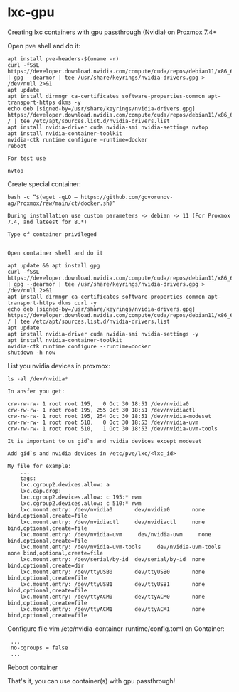 # lxc-gpu
Creating lxc containers with gpu passthrough (Nvidia) on Proxmox 7.4+

Open pve shell and do it:

    apt install pve-headers-$(uname -r)
    curl -fSsL https://developer.download.nvidia.com/compute/cuda/repos/debian11/x86_64/3bf863cc.pub | gpg --dearmor | tee /usr/share/keyrings/nvidia-drivers.gpg > /dev/null 2>&1
    apt update
    apt install dirmngr ca-certificates software-properties-common apt-transport-https dkms -y
    echo deb [signed-by=/usr/share/keyrings/nvidia-drivers.gpg] https://developer.download.nvidia.com/compute/cuda/repos/debian11/x86_64/ / | tee /etc/apt/sources.list.d/nvidia-drivers.list
    apt install nvidia-driver cuda nvidia-smi nvidia-settings nvtop
    apt install nvidia-container-toolkit
    nvidia-ctk runtime configure –runtime=docker
    reboot
    
    For test use
    
    nvtop


Create special container:
    
    bash -c “$(wget -qLO – https://github.com/govorunov-ag/Proxmox/raw/main/ct/docker.sh)”
    
    During installation use custom parameters -> debian -> 11 (For Proxmox 7.4, and lateest for 8.*)

    Type of container privileged 
    
    
    Open container shell and do it 
    
    apt update && apt install gpg
    curl -fSsL https://developer.download.nvidia.com/compute/cuda/repos/debian11/x86_64/3bf863cc.pub | gpg --dearmor | tee /usr/share/keyrings/nvidia-drivers.gpg > /dev/null 2>&1
    apt install dirmngr ca-certificates software-properties-common apt-transport-https dkms curl -y
    echo deb [signed-by=/usr/share/keyrings/nvidia-drivers.gpg] https://developer.download.nvidia.com/compute/cuda/repos/debian11/x86_64/ / | tee /etc/apt/sources.list.d/nvidia-drivers.list
    apt update
    apt install nvidia-driver cuda nvidia-smi nvidia-settings -y
    apt install nvidia-container-toolkit
    nvidia-ctk runtime configure --runtime=docker
    shutdown -h now

List you nvidia devices in proxmox:
  
    ls -al /dev/nvidia*
    
    In ansfer you get:
    
    crw-rw-rw- 1 root root 195,   0 Oct 30 18:51 /dev/nvidia0
    crw-rw-rw- 1 root root 195, 255 Oct 30 18:51 /dev/nvidiactl
    crw-rw-rw- 1 root root 195, 254 Oct 30 18:51 /dev/nvidia-modeset
    crw-rw-rw- 1 root root 510,   0 Oct 30 18:53 /dev/nvidia-uvm
    crw-rw-rw- 1 root root 510,   1 Oct 30 18:53 /dev/nvidia-uvm-tools
    
    It is important to us gid`s and nvidia devices except modeset
    
    Add gid`s and nvidia devices in /etc/pve/lxc/<lxc_id>

    My file for example:
        ...
        tags:  
        lxc.cgroup2.devices.allow: a
        lxc.cap.drop: 
        lxc.cgroup2.devices.allow: c 195:* rwm
        lxc.cgroup2.devices.allow: c 510:* rwm
        lxc.mount.entry: /dev/nvidia0       dev/nvidia0       none bind,optional,create=file
        lxc.mount.entry: /dev/nvidiactl     dev/nvidiactl     none bind,optional,create=file
        lxc.mount.entry: /dev/nvidia-uvm     dev/nvidia-uvm     none bind,optional,create=file
        lxc.mount.entry: /dev/nvidia-uvm-tools     dev/nvidia-uvm-tools     none bind,optional,create=file
        lxc.mount.entry: /dev/serial/by-id  dev/serial/by-id  none bind,optional,create=dir
        lxc.mount.entry: /dev/ttyUSB0       dev/ttyUSB0       none bind,optional,create=file
        lxc.mount.entry: /dev/ttyUSB1       dev/ttyUSB1       none bind,optional,create=file
        lxc.mount.entry: /dev/ttyACM0       dev/ttyACM0       none bind,optional,create=file
        lxc.mount.entry: /dev/ttyACM1       dev/ttyACM1       none bind,optional,create=file

Configure file vim /etc/nvidia-container-runtime/config.toml on Container:

     ...
     no-cgroups = false
     ...

  Reboot container

That's it, you can use container(s) with gpu passthrough! 
